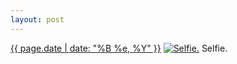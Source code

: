 ```yaml
---
layout: post
---
```


<p>
  <time><a href="/154">{{ page.date | date: "%B %e, %Y" }}</a></time>
  <a href="/154"><img src="{{ site.assets_url }}/154-640.jpg" srcset="{{ site.assets_url }}/154-1280.jpg 1280w, {{ site.assets_url }}/154-960.jpg 960w, {{ site.assets_url }}/154-640.jpg 640w, {{ site.assets_url }}/154-320.jpg 320w" sizes="(min-width: 700px) 50vw, calc(100vw - 2rem)" alt="Selfie." /></a>
  <span>Selfie.</span>
</p>
